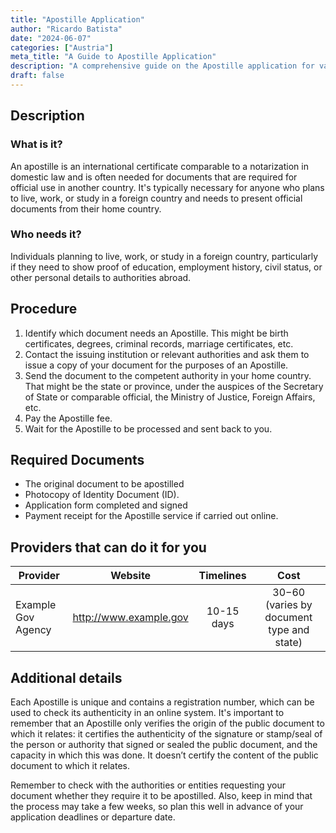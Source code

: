 ```yaml
---
title: "Apostille Application"
author: "Ricardo Batista"
date: "2024-06-07"
categories: ["Austria"]
meta_title: "A Guide to Apostille Application"
description: "A comprehensive guide on the Apostille application for various purposes"
draft: false
---
```


## Description

### What is it?
An apostille is an international certificate comparable to a notarization in domestic law and is often needed for documents that are required for official use in another country. It's typically necessary for anyone who plans to live, work, or study in a foreign country and needs to present official documents from their home country.

### Who needs it?
Individuals planning to live, work, or study in a foreign country, particularly if they need to show proof of education, employment history, civil status, or other personal details to authorities abroad.

## Procedure

1. Identify which document needs an Apostille. This might be birth certificates, degrees, criminal records, marriage certificates, etc.
2. Contact the issuing institution or relevant authorities and ask them to issue a copy of your document for the purposes of an Apostille.
3. Send the document to the competent authority in your home country. That might be the state or province, under the auspices of the Secretary of State or comparable official, the Ministry of Justice, Foreign Affairs, etc.
4. Pay the Apostille fee.
5. Wait for the Apostille to be processed and sent back to you.

## Required Documents

- The original document to be apostilled
- Photocopy of Identity Document (ID).
- Application form completed and signed
- Payment receipt for the Apostille service if carried out online.

## Providers that can do it for you

| Provider        |     Website     |     Timelines    |       Cost      |
| --------------- | --------------- |  :-------------: | :-------------: |
| Example Gov Agency      |  http://www.example.gov      |     10-15 days      |        $30-$60 (varies by document type and state) |

## Additional details

 Each Apostille is unique and contains a registration number, which can be used to check its authenticity in an online system. It's important to remember that an Apostille only verifies the origin of the public document to which it relates: it certifies the authenticity of the signature or stamp/seal of the person or authority that signed or sealed the public document, and the capacity in which this was done. It doesn’t certify the content of the public document to which it relates.
 

Remember to check with the authorities or entities requesting your document whether they require it to be apostilled. Also, keep in mind that the process may take a few weeks, so plan this well in advance of your application deadlines or departure date.